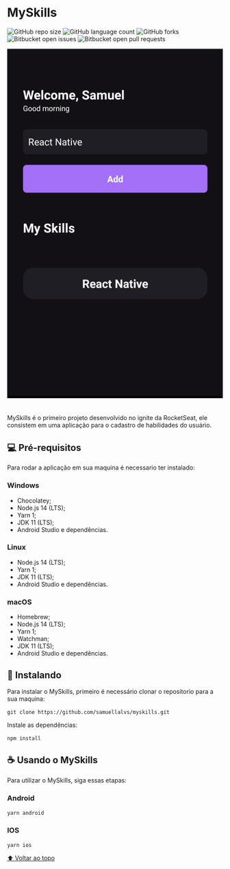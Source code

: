 # **MySkills**

![GitHub repo size](https://img.shields.io/github/repo-size/samuellalvs/myskills?style=for-the-badge)
![GitHub language count](https://img.shields.io/github/languages/count/samuellalvs/myskills?style=for-the-badge)
![GitHub forks](https://img.shields.io/github/forks/samuellalvs/myskills?style=for-the-badge)
![Bitbucket open issues](https://img.shields.io/bitbucket/issues/samuellalvs/myskills?style=for-the-badge)
![Bitbucket open pull requests](https://img.shields.io/bitbucket/pr-raw/samuellalvs/myskills?style=for-the-badge)

<center><img style="margin-bottom: 20px;" src="https://raw.githubusercontent.com/samuellalvs/myskills/main/images/home_screenshot.png" alt="Tela principal da aplicação"></center>


MySkills é o primeiro projeto desenvolvido no ignite da RocketSeat, ele consistem em uma aplicação para o cadastro de habilidades do usuário.


## 💻 **Pré-requisitos**

Para rodar a aplicação em sua maquina é necessario ter instalado:

### **Windows**

* Chocolatey;
* Node.js 14 (LTS);
* Yarn 1;
* JDK 11 (LTS);
* Android Studio e dependências.

### **Linux**

* Node.js 14 (LTS);
* Yarn 1;
* JDK 11 (LTS);
* Android Studio e dependências.

### **macOS**

* Homebrew;
* Node.js 14 (LTS);
* Yarn 1;
* Watchman;
* JDK 11 (LTS);
* Android Studio e dependências.

## 🚀 **Instalando**

Para instalar o MySkills, primeiro é necessário clonar o repositorio para a sua maquina:

```console
git clone https://github.com/samuellalvs/myskills.git
```

Instale as dependências:

```console
npm install
```

## ☕ Usando o **MySkills**

Para utilizar o MySkills, siga essas etapas:

### **Android**

```console
yarn android
```
### **IOS**

```console
yarn ios
```


[⬆ Voltar ao topo](#nome-do-projeto)<br>
